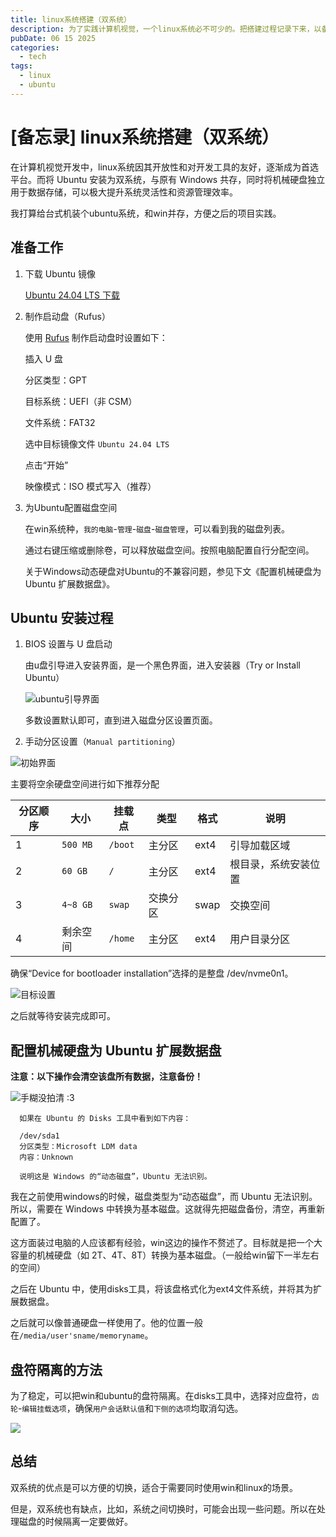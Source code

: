 ```yaml
---
title: linux系统搭建（双系统）
description: 为了实践计算机视觉，一个linux系统必不可少的。把搭建过程记录下来，以备不时之需。
pubDate: 06 15 2025
categories:
  - tech
tags:
  - linux
  - ubuntu
---
```

# [备忘录] linux系统搭建（双系统）
在计算机视觉开发中，linux系统因其开放性和对开发工具的友好，逐渐成为首选平台。而将 Ubuntu 安装为双系统，与原有 Windows 共存，同时将机械硬盘独立用于数据存储，可以极大提升系统灵活性和资源管理效率。

我打算给台式机装个ubuntu系统，和win并存，方便之后的项目实践。


## 准备工作

1. 下载 Ubuntu 镜像

   [Ubuntu 24.04 LTS 下载](https://releases.ubuntu.com/24.04/)

2. 制作启动盘（Rufus）

    使用 [Rufus](https://rufus.ie/) 制作启动盘时设置如下：

      插入 U 盘

      分区类型：GPT

      目标系统：UEFI（非 CSM）

      文件系统：FAT32

      选中目标镜像文件 `Ubuntu 24.04 LTS`

      点击“开始”
      
      映像模式：ISO 模式写入（推荐）

3. 为Ubuntu配置磁盘空间

    在win系统种，`我的电脑`-`管理`-`磁盘`-`磁盘管理`，可以看到我的磁盘列表。

    通过右键压缩或删除卷，可以释放磁盘空间。按照电脑配置自行分配空间。

    关于Windows动态硬盘对Ubuntu的不兼容问题，参见下文《配置机械硬盘为 Ubuntu 扩展数据盘》。


## Ubuntu 安装过程

1. BIOS 设置与 U 盘启动

    由u盘引导进入安装界面，是一个黑色界面，进入安装器（Try or Install Ubuntu）

    ![ubuntu引导界面](https://blog-picbed-1317989631.cos.ap-hongkong.myqcloud.com/20250616081352.png)

    多数设置默认即可，直到进入磁盘分区设置页面。

2. 手动分区设置（`Manual partitioning`）

![初始界面](https://blog-picbed-1317989631.cos.ap-hongkong.myqcloud.com/20250616081545.png)

主要将空余硬盘空间进行如下推荐分配

| 分区顺序 | 大小       | 挂载点     | 类型   | 格式   | 说明                  |
| ---- | -------- | ------- | ---- | ---- | ------------------- |
| 1    | `500 MB` | `/boot` | 主分区  | ext4 | 引导加载区域       |
| 2    | `60 GB`  | `/`     | 主分区  | ext4 | 根目录，系统安装位置 |
| 3    | `4~8 GB` | `swap`  | 交换分区 | swap | 交换空间|
| 4    | 剩余空间     | `/home` | 主分区  | ext4 | 用户目录分区 

确保“Device for bootloader installation”选择的是整盘 /dev/nvme0n1。

![目标设置](https://blog-picbed-1317989631.cos.ap-hongkong.myqcloud.com/20250616081854.png)

之后就等待安装完成即可。

##  配置机械硬盘为 Ubuntu 扩展数据盘

  **注意：以下操作会清空该盘所有数据，注意备份！**

  ![手糊没拍清  :3 ](https://blog-picbed-1317989631.cos.ap-hongkong.myqcloud.com/14230f2c5cb3094e574e5265f8eb692.png)

      如果在 Ubuntu 的 Disks 工具中看到如下内容：

      /dev/sda1
      分区类型：Microsoft LDM data
      内容：Unknown

      说明这是 Windows 的“动态磁盘”，Ubuntu 无法识别。

  我在之前使用windows的时候，磁盘类型为“动态磁盘”，而 Ubuntu 无法识别。所以，需要在 Windows 中转换为基本磁盘。这就得先把磁盘备份，清空，再重新配置了。
    
  这方面装过电脑的人应该都有经验，win这边的操作不赘述了。目标就是把一个大容量的机械硬盘（如 2T、4T、8T）转换为基本磁盘。（一般给win留下一半左右的空间）

  之后在 Ubuntu 中，使用disks工具，将该盘格式化为ext4文件系统，并将其为扩展数据盘。

  之后就可以像普通硬盘一样使用了。他的位置一般在`/media/user'sname/memoryname`。
  
## 盘符隔离的方法

为了稳定，可以把win和ubuntu的盘符隔离。在disks工具中，选择对应盘符，`齿轮`-`编辑挂载选项`，确保`用户会话默认值`和`下侧的选项`均取消勾选。

![](https://blog-picbed-1317989631.cos.ap-hongkong.myqcloud.com/20250616082443.png)

## 总结

双系统的优点是可以方便的切换，适合于需要同时使用win和linux的场景。

但是，双系统也有缺点，比如，系统之间切换时，可能会出现一些问题。所以在处理磁盘的时候隔离一定要做好。